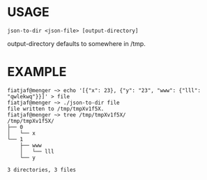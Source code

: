 USAGE
=====

```
json-to-dir <json-file> [output-directory]
```

output-directory defaults to somewhere in /tmp.

EXAMPLE
=======

```
fiatjaf@menger ~> echo '[{"x": 23}, {"y": "23", "www": {"lll": "qwlekwq"}}]' > file
fiatjaf@menger ~> ./json-to-dir file
file written to /tmp/tmpXv1f5X.
fiatjaf@menger ~> tree /tmp/tmpXv1f5X/
/tmp/tmpXv1f5X/
├── 0
│   └── x
└── 1
    ├── www
    │   └── lll
    └── y

3 directories, 3 files
```

